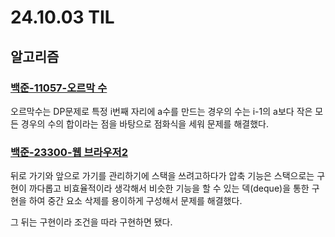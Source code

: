 # 24.10.03 TIL

## 알고리즘

### [백준-11057-오르막 수](https://www.acmicpc.net/problem/11057)

오르막수는 DP문제로 특정 i번째 자리에 a수를 만드는 경우의 수는 i-1의 a보다 작은 모든 경우의 수의 합이라는 점을 바탕으로 점화식을 세워 문제를 해결했다.

### [백준-23300-웹 브라우저2](https://www.acmicpc.net/problem/23300)

뒤로 가기와 앞으로 가기를 관리하기에 스택을 쓰려고하다가 압축 기능은 스택으로는 구현이 까다롭고 비효율적이라 생각해서 비슷한 기능을 할 수 있는 덱(deque)을 통한 구현을 하여 중간 요소 삭제를 용이하게 구성해서 문제를 해결했다.

그 뒤는 구현이라 조건을 따라 구현하면 됐다.
